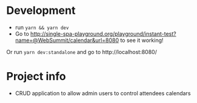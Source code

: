 # Development

- run `yarn && yarn dev`
- Go to http://single-spa-playground.org/playground/instant-test?name=@WebSummit/calendar&url=8080 to see it working!

Or run `yarn dev:standalone` and go to http://localhost:8080/

# Project info

- CRUD application to allow admin users to control attendees calendars

